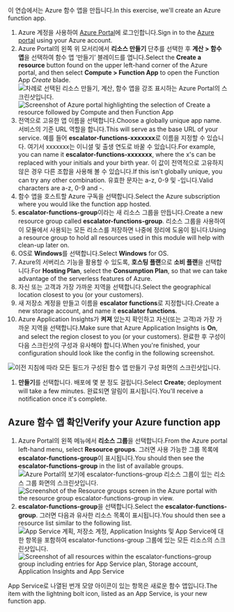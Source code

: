 <span data-ttu-id="75f30-101">이 연습에서는 Azure 함수 앱을 만듭니다.</span><span class="sxs-lookup"><span data-stu-id="75f30-101">In this exercise, we'll create an Azure function app.</span></span>

1. <span data-ttu-id="75f30-102">Azure 계정을 사용하여 [Azure Portal](https://portal.azure.com?azure-portal=true)에 로그인합니다.</span><span class="sxs-lookup"><span data-stu-id="75f30-102">Sign in to the [Azure portal](https://portal.azure.com?azure-portal=true) using your Azure account.</span></span>
1. <span data-ttu-id="75f30-103">Azure Portal의 왼쪽 위 모서리에서 **리소스 만들기** 단추를 선택한 후 **계산 > 함수 앱**을 선택하여 함수 앱 ‘만들기’ 블레이드를 엽니다.</span><span class="sxs-lookup"><span data-stu-id="75f30-103">Select the **Create a resource** button found on the upper left-hand corner of the Azure portal, and then select **Compute > Function App** to open the Function App *Create* blade.</span></span>
  <span data-ttu-id="75f30-104">![차례로 선택된 *리소스 만들기*, *계산*, *함수 앱*을 강조 표시하는 Azure Portal의 스크린샷입니다.](../images/4-create-function-app-blade.png)</span><span class="sxs-lookup"><span data-stu-id="75f30-104">![Screenshot of Azure portal highlighting the selection of *Create a resource* followed by *Compute* and then *Function App*](../images/4-create-function-app-blade.png)</span></span>
1. <span data-ttu-id="75f30-105">전역으로 고유한 앱 이름을 선택합니다.</span><span class="sxs-lookup"><span data-stu-id="75f30-105">Choose a globally unique app name.</span></span> <span data-ttu-id="75f30-106">서비스의 기준 URL 역할을 합니다.</span><span class="sxs-lookup"><span data-stu-id="75f30-106">This will serve as the base URL of your service.</span></span> <span data-ttu-id="75f30-107">예를 들어 **escalator-functions-xxxxxxx**로 이름을 지정할 수 있습니다. 여기서 xxxxxxx는 이니셜 및 출생 연도로 바꿀 수 있습니다.</span><span class="sxs-lookup"><span data-stu-id="75f30-107">For example, you can name it **escalator-functions-xxxxxxx**, where the x's can be replaced with your initials and your birth year.</span></span> <span data-ttu-id="75f30-108">이 값이 전역적으로 고유하지 않은 경우 다른 조합을 사용해 볼 수 있습니다.</span><span class="sxs-lookup"><span data-stu-id="75f30-108">If this isn't globally unique, you can try any other combination.</span></span> <span data-ttu-id="75f30-109">유효한 문자는 a-z, 0-9 및 -입니다.</span><span class="sxs-lookup"><span data-stu-id="75f30-109">Valid characters are a-z, 0-9 and -.</span></span>
1. <span data-ttu-id="75f30-110">함수 앱을 호스트할 Azure 구독을 선택합니다.</span><span class="sxs-lookup"><span data-stu-id="75f30-110">Select the Azure subscription where you would like the function app hosted.</span></span>
1. <span data-ttu-id="75f30-111">**escalator-functions-group**이라는 새 리소스 그룹을 만듭니다.</span><span class="sxs-lookup"><span data-stu-id="75f30-111">Create a new resource group called **escalator-functions-group**.</span></span> <span data-ttu-id="75f30-112">리소스 그룹을 사용하여 이 모듈에서 사용되는 모든 리소스를 저장하면 나중에 정리에 도움이 됩니다.</span><span class="sxs-lookup"><span data-stu-id="75f30-112">Using a resource group to hold all resources used in this module will help with clean-up later on.</span></span>
1. <span data-ttu-id="75f30-113">OS로 **Windows**를 선택합니다.</span><span class="sxs-lookup"><span data-stu-id="75f30-113">Select **Windows** for OS.</span></span>
1. <span data-ttu-id="75f30-114">Azure의 서버리스 기능을 활용할 수 있도록, **호스팅 플랜**으로 **소비 플랜**을 선택합니다.</span><span class="sxs-lookup"><span data-stu-id="75f30-114">For **Hosting Plan**, select the **Consumption Plan**, so that we can take advantage of the serverless features of Azure.</span></span>
1. <span data-ttu-id="75f30-115">자신 또는 고객과 가장 가까운 지역을 선택합니다.</span><span class="sxs-lookup"><span data-stu-id="75f30-115">Select the geographical location closest to you (or your customers).</span></span>
1. <span data-ttu-id="75f30-116">새 저장소 계정을 만들고 이름을 **escalator functions**로 지정합니다.</span><span class="sxs-lookup"><span data-stu-id="75f30-116">Create a new storage account, and name it **escalator functions**.</span></span>
1. <span data-ttu-id="75f30-117">Azure Application Insights가 **켜져** 있는지 확인하고 자신(또는 고객)과 가장 가까운 지역을 선택합니다.</span><span class="sxs-lookup"><span data-stu-id="75f30-117">Make sure that Azure Application Insights is **On**, and select the region closest to you (or your customers).</span></span>
<span data-ttu-id="75f30-118">완료한 후 구성이 다음 스크린샷의 구성과 유사해야 합니다.</span><span class="sxs-lookup"><span data-stu-id="75f30-118">When you're finished, your configuration should look like the config in the following screenshot.</span></span>

  ![이전 지침에 따라 모든 필드가 구성된 함수 앱 *만들기* 구성 화면의 스크린샷입니다.](../images/4-create-function-app-settings.png)

1. <span data-ttu-id="75f30-120">**만들기**를 선택합니다. 배포에 몇 분 정도 걸립니다.</span><span class="sxs-lookup"><span data-stu-id="75f30-120">Select **Create**; deployment will take a few minutes.</span></span> <span data-ttu-id="75f30-121">완료되면 알림이 표시됩니다.</span><span class="sxs-lookup"><span data-stu-id="75f30-121">You'll receive a notification once it's complete.</span></span>

## <a name="verify-your-azure-function-app"></a><span data-ttu-id="75f30-122">Azure 함수 앱 확인</span><span class="sxs-lookup"><span data-stu-id="75f30-122">Verify your Azure function app</span></span>

1. <span data-ttu-id="75f30-123">Azure Portal의 왼쪽 메뉴에서 **리소스 그룹**을 선택합니다.</span><span class="sxs-lookup"><span data-stu-id="75f30-123">From the Azure portal left-hand menu, select **Resource groups**.</span></span> <span data-ttu-id="75f30-124">그러면 사용 가능한 그룹 목록에 **escalator-functions-group**이 표시됩니다.</span><span class="sxs-lookup"><span data-stu-id="75f30-124">You should then see the **escalator-functions-group** in the list of available groups.</span></span>
  <span data-ttu-id="75f30-125">![Azure Portal의 보기에 **escalator-functions-group** 리소스 그룹이 있는 리소스 그룹 화면의 스크린샷입니다.](../images/4-resource-group.png)</span><span class="sxs-lookup"><span data-stu-id="75f30-125">![Screenshot of the Resource groups screen in the Azure portal with the resource group **escalator-functions-group** in view.](../images/4-resource-group.png)</span></span>
1. <span data-ttu-id="75f30-126">**escalator-functions-group**을 선택합니다.</span><span class="sxs-lookup"><span data-stu-id="75f30-126">Select the **escalator-functions-group**.</span></span> <span data-ttu-id="75f30-127">그러면 다음과 유사한 리소스 목록이 표시됩니다.</span><span class="sxs-lookup"><span data-stu-id="75f30-127">You should then see a resource list similar to the following list.</span></span>
  <span data-ttu-id="75f30-128">![App Service 계획, 저장소 계정, Application Insights 및 App Service에 대한 항목을 포함하여 **escalator-functions-group** 그룹에 있는 모든 리소스의 스크린샷입니다.](../images/4-resource-list.png)</span><span class="sxs-lookup"><span data-stu-id="75f30-128">![Screenshot of all resources within the **escalator-functions-group** group including entries for App Service plan, Storage account, Application Insights and App Service](../images/4-resource-list.png)</span></span>

<span data-ttu-id="75f30-129">App Service로 나열된 번개 모양 아이콘이 있는 항목은 새로운 함수 앱입니다.</span><span class="sxs-lookup"><span data-stu-id="75f30-129">The item with the lightning bolt icon, listed as an App Service, is your new function app.</span></span> 
